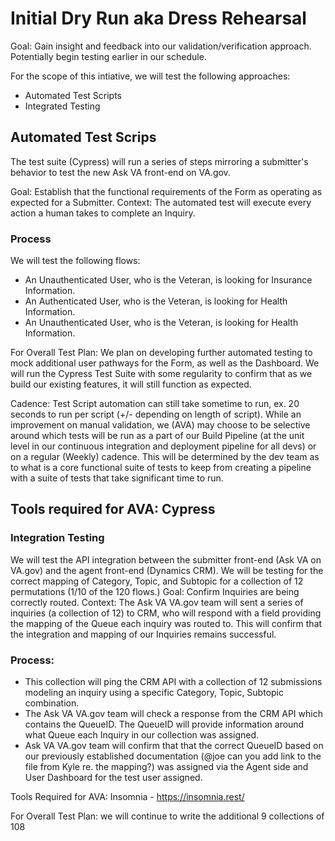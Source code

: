 # Initial Dry Run aka Dress Rehearsal

Goal: Gain insight and feedback into our validation/verification approach. Potentially begin testing earlier in our schedule. 

For the scope of this intiative, we will test the following approaches:
- Automated Test Scripts
- Integrated Testing

## Automated Test Scrips 

The test suite (Cypress) will run a series of steps mirroring a submitter's behavior to test the new Ask VA front-end on VA.gov.

Goal: Establish that the functional requirements of the Form as operating as expected for a Submitter. 
Context: The automated test will execute every action a human takes to complete an Inquiry. 
  
### Process

We will test the following flows:
- An Unauthenticated User, who is the Veteran, is looking for Insurance Information.
- An Authenticated User, who is the Veteran, is looking for Health Information.
- An Unauthenticated User, who is the Veteran, is looking for Health Information. 

For Overall Test Plan: We plan on developing further automated testing to mock additional user pathways for the Form, as well as the Dashboard. We will run the Cypress Test Suite with some regularity to confirm that as we build our existing features, it will still function as expected. 
  
Cadence: Test Script automation can still take sometime to run,  ex. 20 seconds to run per script (+/- depending on length of script). While an improvement on manual validation, we (AVA) may choose to be selective around which tests will be run as a part of our Build Pipeline (at the unit level in our continuous integration and deployment pipeline for all devs) or on a regular (Weekly) cadence. This will be determined by the dev team as to what is a core functional suite of tests to keep from creating a pipeline with a suite of tests that take significant time to run. 

## Tools required for AVA: Cypress

### Integration Testing

We will test the API integration between the submitter front-end (Ask VA on VA.gov) and the agent front-end (Dynamics CRM). We will be testing for the correct mapping of Category, Topic, and Subtopic for a collection of 12 permutations (1/10 of the 120 flows.) 
Goal: Confirm Inquiries are being correctly routed. 
Context: The Ask VA VA.gov team will sent a series of inquiries (a collection of 12) to CRM, who will respond with a field providing the mapping of the Queue each inquiry was routed to. This will confirm that the integration and mapping of our Inquiries remains successful. 
  
### Process: 

  - This collection will ping the CRM API with a collection of 12 submissions modeling an inquiry using a specific Category, Topic, Subtopic combination.
  - The Ask VA VA.gov team will check a response from the CRM API which contains the QueueID. The QueueID will provide information around what Queue each Inquiry in our collection was assigned.  
  - Ask VA VA.gov team will confirm that that the correct QueueID based on our previously established documentation (@joe can you add link to the file from Kyle re. the mapping?) was assigned via the Agent side and User Dashboard for the test user assigned.
  
Tools Required for AVA: Insomnia - https://insomnia.rest/

For Overall Test Plan: we will continue to write the additional 9 collections of 108 
